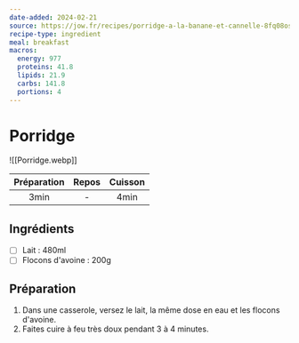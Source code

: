 ```yaml
---
date-added: 2024-02-21
source: https://jow.fr/recipes/porridge-a-la-banane-et-cannelle-8fq08osv31foielz0qk8
recipe-type: ingredient
meal: breakfast
macros:
  energy: 977
  proteins: 41.8
  lipids: 21.9
  carbs: 141.8
  portions: 4
---
```


# Porridge

![[Porridge.webp]]

| Préparation | Repos | Cuisson |
|:-----------:|:-----:|:-------:|
|    3min     |   -   |  4min   |

## Ingrédients

- [ ] Lait : 480ml
- [ ] Flocons d'avoine : 200g

## Préparation

1. Dans une casserole, versez le lait, la même dose en eau et les flocons d'avoine.
2. Faites cuire à feu très doux pendant 3 à 4 minutes.
